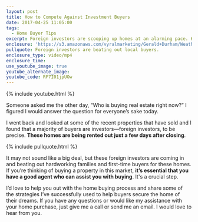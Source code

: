 ```yaml
---
layout: post
title: How to Compete Against Investment Buyers
date: 2017-04-25 11:05:00
tags:
  - Home Buyer Tips
excerpt: Foreign investors are scooping up homes at an alarming pace. Here’s how you can make your offer stand up to theirs.
enclosure: 'https://s3.amazonaws.com/vyralmarketing/Gerald+Durham/Weatherford%2C+TX+Real+Estate+You+Need+A+Good+Agent.mp4'
pullquote: Foreign investors are beating out local buyers.
enclosure_type: video/mp4
enclosure_time:
use_youtube_image: true
youtube_alternate_image:
youtube_code: RF7I01jpUOw
---
```



{% include youtube.html %}

Someone asked me the other day, “Who is buying real estate right now?” I figured I would answer the question for everyone’s sake today.

I went back and looked at some of the recent properties that have sold and I found that a majority of buyers are investors—foreign investors, to be precise. **These homes are being rented out just a few days after closing**.

{% include pullquote.html %}

It may not sound like a big deal, but these foreign investors are coming in and beating out hardworking families and first-time buyers for these homes. If you’re thinking of buying a property in this market, **it’s essential that you have a good agent who can assist you with buying**. It's a crucial step.

I’d love to help you out with the home buying process and share some of the strategies I’ve successfully used to help buyers secure the home of their dreams. If you have any questions or would like my assistance with your home purchase, just give me a call or send me an email. I would love to hear from you.